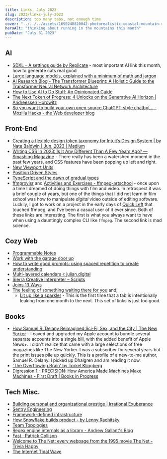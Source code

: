 ```yaml
---
title: Links, July 2023
slug: 2023/links-july-2023
description: too many tabs, not enough time
cover: "../../../assets/1690248820042-photorealistic-coastal-mountain-range-magic-hour.jpg"
heroAlt: "thinking about running in the mountains this month"
pubDate: "July 31 2023"
---
```


## AI

* [SDXL – A settings guide by Replicate](https://sdxl.replicate.dev/) - most important AI link this month, how to generate cats real good
* [Large language models, explained with a minimum of math and jargon](https://www.understandingai.org/p/large-language-models-explained-with)
* [AI Research Blog - The Transformer Blueprint: A Holistic Guide to the Transformer Neural Network Architecture](https://deeprevision.github.io/posts/001-transformer/)
* [How to Use AI to Do Stuff: An Opinionated Guide](https://www.oneusefulthing.org/p/how-to-use-ai-to-do-stuff-an-opinionated)
* [The Next Token of Progress: 4 Unlocks on the Generative AI Horizon | Andreessen Horowitz](https://a16z.com/2023/06/23/the-next-token-of-progress-4-unlocks-on-the-generative-ai-horizon/)
* [So you want to build your own open source ChatGPT-style chatbot... - Mozilla Hacks - the Web developer blog](https://hacks.mozilla.org/2023/07/so-you-want-to-build-your-own-open-source-chatbot/)

## Front-End

* [Creating a flexible design token taxonomy for Intuit’s Design System | by Nate Baldwin | Jun, 2023 | Medium](https://medium.com/@NateBaldwin/creating-a-flexible-design-token-taxonomy-for-intuits-design-system-81c8ff55c59b)
* [Writing CSS In 2023: Is It Any Different Than A Few Years Ago? — Smashing Magazine](https://www.smashingmagazine.com/2023/07/writing-css-2023/) - There really has been a watershed moment in the past few years, and CSS features have been popping up left and right.
* [New Viewport Units](https://ishadeed.com/article/new-viewport-units/)
* [Position Driven Styles](https://kizu.dev/position-driven-styles/)
* [TypeScript and the dawn of gradual types](https://github.com/readme/featured/typescript-gradual-types)
* [ffmprovisr](https://amiaopensource.github.io/ffmprovisr/) and [Activities and Exercises - ffmpeg-artschool](https://amiaopensource.github.io/ffmpeg-artschool/activities.html) - once upon a time I dreamed of doing things with film and video. In retrospect it was a brief couple of years, but one of the things that I did not learn in film school was how to manipulate _digital_ video outside of editing software. Luckily, I got to work on a project in the early days of [Quick Left](/cv.html#quick-left) that touched ffmpeg, and I've been a casual user of it ever since. Both of these links are interesting. The first is what you always want to have when using a dauntingly complex CLI like `ffmpeg`. The second link is mad science.  

## Cozy Web

* [Programmable Notes](https://maggieappleton.com/programmatic-notes)
* [Work with the garage door up](https://notes.andymatuschak.org/Work_with_the_garage_door_up)
* [How to write good prompts: using spaced repetition to create understanding](https://andymatuschak.org/prompts/)
* [Multi-layered calendars « julian.digital](https://julian.digital/2023/07/06/multi-layered-calendars/)
* [Sierra Creative Interpreter – Scripts](https://www.benshoof.org/blog/sci-scripts)
* [Joins 13 Ways](https://justinjaffray.com/joins-13-ways/?a=b)
* [The feeling of something waiting there for you](https://www.robinsloan.com/newsletters/feeling-of-something-waiting-there-for-you/) and;
	* [Lit up like a sparkler](https://www.robinsloan.com/newsletters/lit-up-like-a-sparkler/) - This is the first time that a tab is intentionally leaking from one month to the next. This set of links is just too good.

## Books

* [How Samuel R. Delany Reimagined Sci-Fi, Sex, and the City | The New Yorker](https://www.newyorker.com/magazine/2023/07/10/samuel-r-delany-profile) - I caved and upgraded my Apple account to bundle several separate accounts into a single bill, with the added benefit of Apple News+. I didn't realize that came with a large selections of free magazines like The New Yorker. I was a subscriber for several years but the print issues pile up quickly. This is a profile of a new-to-me author, Samuel R. Delany. I picked up Dhalgren and am reading it now.
* ['The Overflowing Brain' by Torkel Klingberg](https://tertulia-moderna.blogspot.com/2010/12/overflowing-brain-by-torkel-klingberg.html)
* [Digression 1 - PRECISION: How America Made Machines Make Machines - First Draft | Books in Progress](https://books.worksinprogress.co/book/maintenance-of-everything/vehicles/digression-1-precision-how-america-made-machines-make-machines/1)

## Tech Misc.

* [Building personal and organizational prestige | Irrational Exuberance](https://lethain.com/building-prestige/)
* [Sentry Engineering](https://sentry.engineering/)
* [Framework-defined infrastructure](https://vercel.com/blog/framework-defined-infrastructure)
* [How Snowflake builds product - by Lenny Rachitsky](https://www.lennysnewsletter.com/p/how-snowflake-builds-product)
* [Team Topologies](https://martinfowler.com/bliki/TeamTopologies.html)
* [Regex engine internals as a library - Andrew Gallant's Blog](https://blog.burntsushi.net/regex-internals/)
* [Fast · Patrick Collison](https://patrickcollison.com/fast)
* [Welcome to The Net: every webpage from the 1995 movie The Net - Trivia Happy](https://triviahappy.com/articles/welcome-to-the-net-every-webpage-from-the-1995-movie-the-net)
* [The Internet Tidal Wave](https://lettersofnote.com/2011/07/22/the-internet-tidal-wave/)
